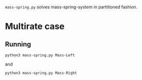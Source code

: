 `mass-spring.py` solves mass-spring-system in partitioned fashion.

# Multirate case

## Running

```
python3 mass-spring.py Mass-Left
```

and

```
python3 mass-spring.py Mass-Right
```
